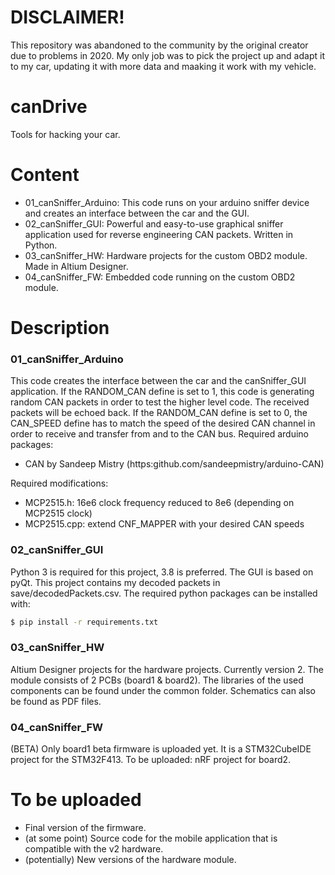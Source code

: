 # DISCLAIMER!
This repository was abandoned to the community by the original creator due to problems in 2020. 
My only job was to pick the project up and adapt it to my car, updating it with more data and maaking it work with my vehicle. 

# canDrive
Tools for hacking your car.
# Content
- 01_canSniffer_Arduino: This code runs on your arduino sniffer device and creates an interface between the car and the GUI.
- 02_canSniffer_GUI: Powerful and easy-to-use graphical sniffer application used for reverse engineering CAN packets. Written in Python.
- 03_canSniffer_HW: Hardware projects for the custom OBD2 module. Made in Altium Designer.
- 04_canSniffer_FW: Embedded code running on the custom OBD2 module. 
# Description
### 01_canSniffer_Arduino
This code creates the interface between the car and the canSniffer_GUI application. If the RANDOM_CAN define is set to 1, this code is generating random CAN packets in order to test the higher level code. The received packets will be echoed back. If the  RANDOM_CAN define is set to 0, the CAN_SPEED define  has to match the speed of the desired CAN channel in order to receive and transfer from and to the CAN bus.
 Required arduino packages: 
- CAN by Sandeep Mistry (https:github.com/sandeepmistry/arduino-CAN)

Required modifications: 
- MCP2515.h: 16e6 clock frequency reduced to 8e6 (depending on MCP2515 clock)
- MCP2515.cpp: extend CNF_MAPPER with your desired CAN speeds

### 02_canSniffer_GUI
Python 3 is required for this project, 3.8 is preferred. The GUI is based on pyQt. This project contains my decoded packets in save/decodedPackets.csv. The required python packages can be installed with:
```sh
$ pip install -r requirements.txt
```

### 03_canSniffer_HW
Altium Designer projects for the hardware projects. Currently version 2. The module consists of 2 PCBs (board1 & board2). The libraries of the used components can be found under the common folder. Schematics can also be found as PDF files.

### 04_canSniffer_FW
(BETA) Only board1 beta firmware is uploaded yet. It is a STM32CubeIDE project for the STM32F413. To be uploaded: nRF project for board2.

# To be uploaded
- Final version of the firmware.
- (at some point) Source code for the mobile application that is compatible with the v2 hardware.
- (potentially) New versions of the hardware module.
